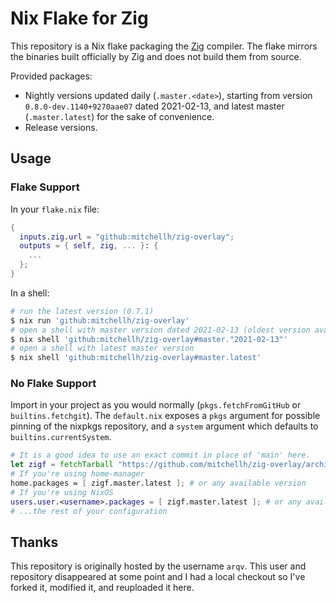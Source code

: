 # Nix Flake for Zig

This repository is a Nix flake packaging the [Zig](https://ziglang.com)
compiler. The flake mirrors the binaries built officially by Zig and
does not build them from source.

Provided packages:

  * Nightly versions updated daily (`.master.<date>`), starting from version
    `0.8.0-dev.1140+9270aae07` dated 2021-02-13, and latest master
	(`.master.latest`) for the sake of convenience.
  * Release versions.

## Usage

### Flake Support

In your `flake.nix` file:

```nix
{
  inputs.zig.url = "github:mitchellh/zig-overlay";
  outputs = { self, zig, ... }: {
    ...
  };
}
```

In a shell:

```sh
# run the latest version (0.7.1)
$ nix run 'github:mitchellh/zig-overlay'
# open a shell with master version dated 2021-02-13 (oldest version available)
$ nix shell 'github:mitchellh/zig-overlay#master."2021-02-13"'
# open a shell with latest master version
$ nix shell 'github:mitchellh/zig-overlay#master.latest'
```

### No Flake Support

Import in your project as you would normally (`pkgs.fetchFromGitHub` or
`builtins.fetchgit`). The `default.nix` exposes a `pkgs` argument for possible
pinning of the nixpkgs repository, and a `system` argument which defaults to
`builtins.currentSystem`.

```nix
# It is a good idea to use an exact commit in place of 'main' here.
let zigf = fetchTarball "https://github.com/mitchellh/zig-overlay/archive/main.tar.gz" in
# If you're using home-manager
home.packages = [ zigf.master.latest ]; # or any available version
# If you're using NixOS
users.user.<username>.packages = [ zigf.master.latest ]; # or any available version
# ...the rest of your configuration
```

## Thanks

This repository is originally hosted by the username `arqv`. This user
and repository disappeared at some point and I had a local checkout so
I've forked it, modified it, and reuploaded it here.
